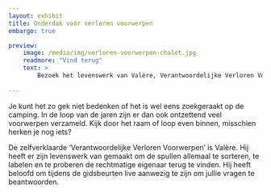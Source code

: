 ```yaml
---
layout: exhibit
title: Onderdak voor verloren voorwerpen
embargo: true

preview: 
    image: /media/img/verloren-voorwerpen-chalet.jpg
    readmore: "Vind terug"
    text: >
        Bezoek het levenswerk van Valère, Verantwoordelijke Verloren Voorwerpen.
    
---
```


Je kunt het zo gek niet bedenken of het is wel eens zoekgeraakt op de camping. In de loop van de jaren zijn er dan ook ontzettend veel voorwerpen verzameld. Kijk door het raam of loop even binnen, misschien herken je nog iets?

De zelfverklaarde ‘Verantwoordelijke Verloren Voorwerpen’ is Valère. Hij heeft er zijn levenswerk van gemaakt om de spullen allemaal te sorteren, te labelen en te proberen de rechtmatige eigenaar terug te vinden. Hij heeft beloofd om tijdens de gidsbeurten live aanwezig te zijn om jullie vragen te beantwoorden.

